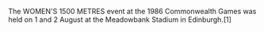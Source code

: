 The WOMEN'S 1500 METRES event at the 1986 Commonwealth Games was held on 1 and 2 August at the Meadowbank Stadium in Edinburgh.[1]
